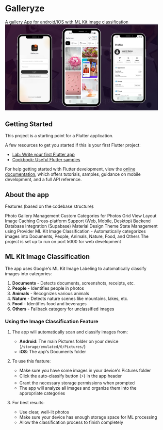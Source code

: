 # Galleryze

A gallery App for android/IOS with ML Kit image classification
![Screenshot](ss.jpg)

## Getting Started

This project is a starting point for a Flutter application.

A few resources to get you started if this is your first Flutter project:

- [Lab: Write your first Flutter app](https://docs.flutter.dev/get-started/codelab)
- [Cookbook: Useful Flutter samples](https://docs.flutter.dev/cookbook)

For help getting started with Flutter development, view the
[online documentation](https://docs.flutter.dev/), which offers tutorials,
samples, guidance on mobile development, and a full API reference.

## About the app
Features (based on the codebase structure):

Photo Gallery Management
Custom Categories for Photos
Grid View Layout
Image Caching
Cross-platform Support (Web, Mobile, Desktop)
Backend Database Integration (Supabase)
Material Design Theme
State Management using Provider
ML Kit Image Classification - Automatically categorizes images into Documents, People, Animals, Nature, Food, and Others
The project is set up to run on port 5000 for web development 

## ML Kit Image Classification

The app uses Google's ML Kit Image Labeling to automatically classify images into categories:

1. **Documents** - Detects documents, screenshots, receipts, etc.
2. **People** - Identifies people in photos
3. **Animals** - Recognizes various animals
4. **Nature** - Detects nature scenes like mountains, lakes, etc.
5. **Food** - Identifies food and beverages
6. **Others** - Fallback category for unclassified images

### Using the Image Classification Feature

1. The app will automatically scan and classify images from:
   - **Android**: The main Pictures folder on your device (`/storage/emulated/0/Pictures/`)
   - **iOS**: The app's Documents folder

2. To use this feature:
   - Make sure you have some images in your device's Pictures folder
   - Click the auto-classify button (⚡) in the app header
   - Grant the necessary storage permissions when prompted
   - The app will analyze all images and organize them into the appropriate categories

3. For best results:
   - Use clear, well-lit photos
   - Make sure your device has enough storage space for ML processing
   - Allow the classification process to finish completely 